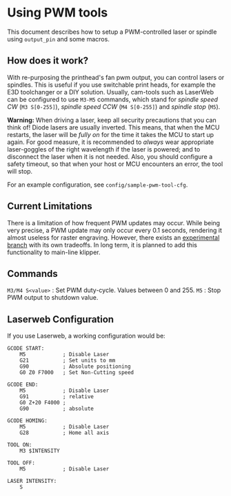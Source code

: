 # Using PWM tools

This document describes how to setup a PWM-controlled laser or spindle using
`output_pin` and some macros.

## How does it work?

With re-purposing the printhead's fan pwm output, you can control lasers or
spindles. This is useful if you use switchable print heads, for example the E3D
toolchanger or a DIY solution. Usually, cam-tools such as LaserWeb can be
configured to use `M3-M5` commands, which stand for _spindle speed CW_
(`M3 S[0-255]`), _spindle speed CCW_ (`M4 S[0-255]`) and _spindle stop_ (`M5`).

**Warning:** When driving a laser, keep all security precautions that you can
think of! Diode lasers are usually inverted. This means, that when the MCU
restarts, the laser will be _fully on_ for the time it takes the MCU to start up
again. For good measure, it is recommended to _always_ wear appropriate
laser-goggles of the right wavelength if the laser is powered; and to disconnect
the laser when it is not needed. Also, you should configure a safety timeout, so
that when your host or MCU encounters an error, the tool will stop.

For an example configuration, see `config/sample-pwm-tool-cfg`.

## Current Limitations

There is a limitation of how frequent PWM updates may occur. While being very
precise, a PWM update may only occur every 0.1 seconds, rendering it almost
useless for raster engraving. However, there exists an
[experimental branch](https://github.com/Cirromulus/klipper/tree/laser_tool)
with its own tradeoffs. In long term, it is planned to add this functionality to
main-line klipper.

## Commands

`M3/M4 S<value>` : Set PWM duty-cycle. Values between 0 and 255. `M5` : Stop PWM
output to shutdown value.

## Laserweb Configuration

If you use Laserweb, a working configuration would be:

```
GCODE START:
    M5            ; Disable Laser
    G21           ; Set units to mm
    G90           ; Absolute positioning
    G0 Z0 F7000   ; Set Non-Cutting speed

GCODE END:
    M5            ; Disable Laser
    G91           ; relative
    G0 Z+20 F4000 ;
    G90           ; absolute

GCODE HOMING:
    M5            ; Disable Laser
    G28           ; Home all axis

TOOL ON:
    M3 $INTENSITY

TOOL OFF:
    M5            ; Disable Laser

LASER INTENSITY:
    S
```
